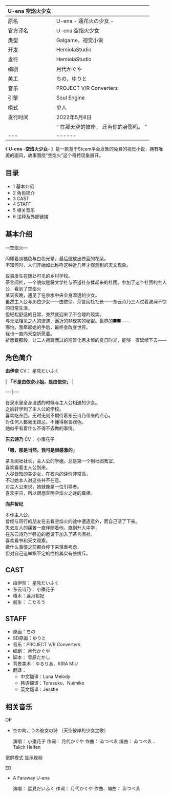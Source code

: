 |  U-ena 空焰火少女  ||
|---|---|
|原名  |  U-ena -  遠花火の少女  \-   |
|官方译名  |  U-ena 空焰火少女   |
|类型  |  Galgame、视觉小说   |
|开发  |  HemiolaStudio   |
|发行  |  HemiolaStudio   |
|编剧  |  月代かぐや   |
|美工  |  ちの、ゆりと   |
|音乐  |  PROJECT V/R Converters   |
|引擎  |  Soul Engine   |
|模式  |  单人   |
|发行时间  |  2022年5月8日   |
||  “    在那天空的彼岸，  还有你的身影吗。    ”|
|---|------|
  
《 **U-ena -空焰火少女-** 》是一款基于Steam平台发售的免费的视觉小说，拥有唯美的画风，故事围绕“空焰火”这个奇特现象展开。

##  目录

  * 1  基本介绍 
  * 2  角色简介 
  * 3  CAST 
  * 4  STAFF 
  * 5  相关音乐 
  * 6  注释及外部链接 

##  基本介绍

—空焰火—  
  
闪耀着淡橘色与白色光晕，最后绽放出苍蓝的花朵。  
不知何时，人们开始如此称呼这种近几年才观测到的天文现象。  
  
故事发生在随处可见的乡村学校。  
茶言阅社，一个貌似是将文学社与茶道社杂揉起来的社团。参加了这个社团的主人公，看到了空焰火  
某天夜晚，遇见了在泉水中央全身湿透的少女。  
虽然主人公与那位少女——由依奈、茶言阅社社长——东云诗乃三人过着波澜不惊的日常生活，  
但轻松舒适的日常，突然就迎来了不合理的现实。  
与无法相见之人的遭遇、逼近的非现实的秘密。世界的■■——  
哪怕，我牵起她的手后，最终会改变世界。  
我也一直向天空祈愿着。  
祈愿着那段，让二人擦肩而过的短暂化若永恒的夏日时光，能够一直延续下去——

##  角色简介

**由伊奈** CV：  星見だいふく

|  **「不是由依奈小姐，是由依奈」** |   
  
---|---  
  
在泉水里全身湿透的时候与主人公相遇的少女。  
之后转学到了主人公的学校。  
喜欢吃东西，无时无刻不期待着东云诗乃带来的点心。  
对任何人都毫无顾忌，不懂得察言观色。  
她似乎有着什么不得不去做的事情。

  

**东云诗乃** CV：  小棗花子

**「嗯，那是当然。我可是很感激的」**

茶言阅社社长，主人公的学姐。总是第一个到社团教室，  
喜欢看着主人公到来。  
人尽皆知的美少女，在校内的评价非常高，  
不过她本人对这些并不在意。  
对主人公来说，她就像是一位引导者。  
喜欢宇宙，所以很想查明空焰火之谜的真相。

  
**向井智纪**

本作主人公。  
曾经与同行的朋友在去看空焰火的途中遭遇意外，而自己活了下来。  
失去友人的痛苦一直伴随着他，直到升入中学，  
在东云诗乃半强迫的邀请下加入了茶言阅社。  
喜欢看书和天文观察。  
做什么事情之前都会停下来慎重考虑，  
但对自己这举棋不定的性格其实有些排斥。

##  CAST

  * 由伊奈：  星見だいふく 
  * 东云诗乃：  小棗花子 
  * 椿木：莲月裕妃 
  * 航生：  こたろう 

##  STAFF

  * 原画：ちの 
  * SD原画：ゆりと 
  * 音乐：PROJECT V/R Converters 
  * 编剧：  月代かぐや 
  * 脚本：  雪原たかし 
  * 背景美术：ゆるりあ、KIRA MIU 
  * 翻译： 
    * 中文翻译：Luna Melody 
    * 韩语翻译：Torasuku、Nuimiko 
    * 英文翻译：Jesstle 

##  相关音乐

OP

  * 空の向こうの彼女の詩  （天空彼岸的少女之歌） 

     演唱：  小棗花子 
     作词：  月代かぐや 
     作曲：  ゐつぺゑ 
     编曲：  ゐつぺゑ  、Talich Helfen 

宽屏模式  显示视频

ED

  * A Faraway U-ena 

     演唱：  星見だいふく 
     作词：  月代かぐや 
     作曲、编曲：  ゐつぺゑ 